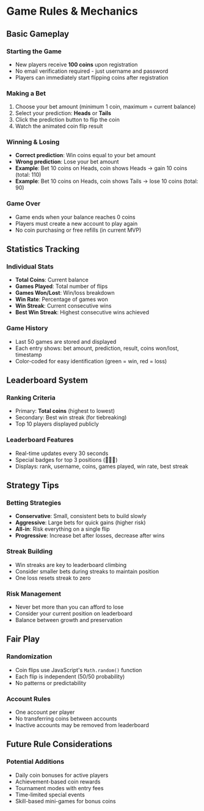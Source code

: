 # Game Rules & Mechanics

## Basic Gameplay

### Starting the Game
- New players receive **100 coins** upon registration
- No email verification required - just username and password
- Players can immediately start flipping coins after registration

### Making a Bet
1. Choose your bet amount (minimum 1 coin, maximum = current balance)
2. Select your prediction: **Heads** or **Tails**  
3. Click the prediction button to flip the coin
4. Watch the animated coin flip result

### Winning & Losing
- **Correct prediction**: Win coins equal to your bet amount
- **Wrong prediction**: Lose your bet amount
- **Example**: Bet 10 coins on Heads, coin shows Heads → gain 10 coins (total: 110)
- **Example**: Bet 10 coins on Heads, coin shows Tails → lose 10 coins (total: 90)

### Game Over
- Game ends when your balance reaches 0 coins
- Players must create a new account to play again
- No coin purchasing or free refills (in current MVP)

## Statistics Tracking

### Individual Stats
- **Total Coins**: Current balance
- **Games Played**: Total number of flips
- **Games Won/Lost**: Win/loss breakdown
- **Win Rate**: Percentage of games won
- **Win Streak**: Current consecutive wins
- **Best Win Streak**: Highest consecutive wins achieved

### Game History
- Last 50 games are stored and displayed
- Each entry shows: bet amount, prediction, result, coins won/lost, timestamp
- Color-coded for easy identification (green = win, red = loss)

## Leaderboard System

### Ranking Criteria
- Primary: **Total coins** (highest to lowest)
- Secondary: Best win streak (for tiebreaking)
- Top 10 players displayed publicly

### Leaderboard Features
- Real-time updates every 30 seconds
- Special badges for top 3 positions (🥇🥈🥉)
- Displays: rank, username, coins, games played, win rate, best streak

## Strategy Tips

### Betting Strategies
- **Conservative**: Small, consistent bets to build slowly
- **Aggressive**: Large bets for quick gains (higher risk)
- **All-in**: Risk everything on a single flip
- **Progressive**: Increase bet after losses, decrease after wins

### Streak Building
- Win streaks are key to leaderboard climbing
- Consider smaller bets during streaks to maintain position
- One loss resets streak to zero

### Risk Management
- Never bet more than you can afford to lose
- Consider your current position on leaderboard
- Balance between growth and preservation

## Fair Play

### Randomization
- Coin flips use JavaScript's `Math.random()` function
- Each flip is independent (50/50 probability)
- No patterns or predictability

### Account Rules
- One account per player
- No transferring coins between accounts
- Inactive accounts may be removed from leaderboard

## Future Rule Considerations

### Potential Additions
- Daily coin bonuses for active players
- Achievement-based coin rewards
- Tournament modes with entry fees
- Time-limited special events
- Skill-based mini-games for bonus coins